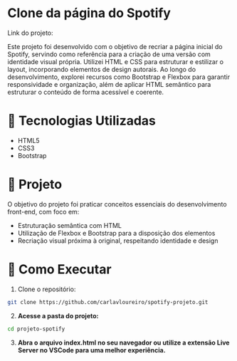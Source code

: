 # Clone da página do Spotify

Link do projeto: 

Este projeto foi desenvolvido com o objetivo de recriar a página inicial do Spotify, servindo como referência para a criação de uma versão com identidade visual própria. Utilizei HTML e CSS para estruturar e estilizar o layout, incorporando elementos de design autorais. Ao longo do desenvolvimento, explorei recursos como Bootstrap e Flexbox para garantir responsividade e organização, além de aplicar HTML semântico para estruturar o conteúdo de forma acessível e coerente.

# 🚀 Tecnologias Utilizadas
- HTML5  
- CSS3  
- Bootstrap
# :hammer: Projeto

O objetivo do projeto foi praticar conceitos essenciais do desenvolvimento front-end, com foco em:

- Estruturação semântica com HTML
- Utilização de Flexbox e Bootstrap para a disposição dos elementos
- Recriação visual próxima à original, respeitando identidade e design

# 📂 Como Executar

1. Clone o repositório:
```bash
git clone https://github.com/carlavloureiro/spotify-projeto.git
```

2. **Acesse a pasta do projeto:**
```bash
cd projeto-spotify
```

3. **Abra o arquivo index.html no seu navegador ou utilize a extensão Live Server no VSCode para uma melhor experiência.**
